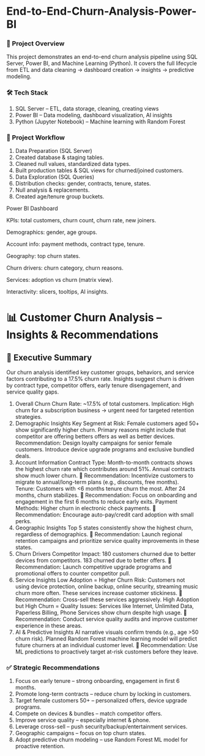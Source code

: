 # End-to-End-Churn-Analysis-Power-BI
### 🔎 Project Overview

This project demonstrates an end-to-end churn analysis pipeline using SQL Server, Power BI, and Machine Learning (Python). It covers the full lifecycle from ETL and data cleaning → dashboard creation → insights → predictive modeling.

### 🛠 Tech Stack
1. SQL Server – ETL, data storage, cleaning, creating views
2. Power BI – Data modeling, dashboard visualization, AI insights
3. Python (Jupyter Notebook) – Machine learning with Random Forest

### 📂 Project Workflow
1. Data Preparation (SQL Server)
2. Created database & staging tables.
3. Cleaned null values, standardized data types.
4. Built production tables & SQL views for churned/joined customers.
5. Data Exploration (SQL Queries)
6. Distribution checks: gender, contracts, tenure, states.
7. Null analysis & replacements.
8. Created age/tenure group buckets.

Power BI Dashboard

KPIs: total customers, churn count, churn rate, new joiners.

Demographics: gender, age groups.

Account info: payment methods, contract type, tenure.

Geography: top churn states.

Churn drivers: churn category, churn reasons.

Services: adoption vs churn (matrix view).

Interactivity: slicers, tooltips, AI insights.

# 📊 Customer Churn Analysis – Insights & Recommendations
## 🔎 Executive Summary

Our churn analysis identified key customer groups, behaviors, and service factors contributing to a 17.5% churn rate. Insights suggest churn is driven by contract type, competitor offers, early tenure disengagement, and service quality gaps.

1. Overall Churn
Churn Rate: ~17.5% of total customers.
Implication: High churn for a subscription business → urgent need for targeted retention strategies.
2. Demographic Insights
Key Segment at Risk:
Female customers aged 50+ show significantly higher churn.
Primary reasons might include that competitor are offering betters offers as well as better devices.
Recommendation:
Design loyalty campaigns for senior female customers.
Introduce device upgrade programs and exclusive bundled deals.
3. Account Information
Contract Type:
Month-to-month contracts shows the highest churn rate which contributes around 51%.
Annual contracts show much lower churn.
📌 Recommendation: Incentivize customers to migrate to annual/long-term plans (e.g., discounts, free months).
Tenure:
Customers with <6 months tenure churn the most.
After 24 months, churn stabilizes.
📌 Recommendation: Focus on onboarding and engagement in the first 6 months to reduce early exits.
Payment Methods:
Higher churn in electronic check payments.
📌 Recommendation: Encourage auto-pay/credit card adoption with small perks.
4. Geographic Insights
Top 5 states consistently show the highest churn, regardless of demographics.
📌 Recommendation: Launch regional retention campaigns and prioritize service quality improvements in these states.
5. Churn Drivers
Competitor Impact:
180 customers churned due to better devices from competitors.
183 churned due to better offers.
📌 Recommendation: Launch competitive upgrade programs and promotional offers to counter competitor pull.
6. Service Insights
Low Adoption = Higher Churn Risk:
Customers not using device protection, online backup, online security, streaming music churn more often.
These services increase customer stickiness.
📌 Recommendation: Cross-sell these services aggressively.
High Adoption but High Churn = Quality Issues:
Services like Internet, Unlimited Data, Paperless Billing, Phone Services show churn despite high usage.
📌 Recommendation: Conduct service quality audits and improve customer experience in these areas.
7. AI & Predictive Insights
AI narrative visuals confirm trends (e.g., age >50 churn risk).
Planned Random Forest machine learning model will predict future churners at an individual customer level.
📌 Recommendation: Use ML predictions to proactively target at-risk customers before they leave.
### ✅ Strategic Recommendations
1. Focus on early tenure – strong onboarding, engagement in first 6 months.
2. Promote long-term contracts – reduce churn by locking in customers.
3. Target female customers 50+ – personalized offers, device upgrade programs.
4. Compete on devices & bundles – match competitor offers.
5. Improve service quality – especially internet & phone.
6. Leverage cross-sell – push security/backup/entertainment services.
7. Geographic campaigns – focus on top churn states.
8. Adopt predictive churn modeling – use Random Forest ML model for proactive retention.
